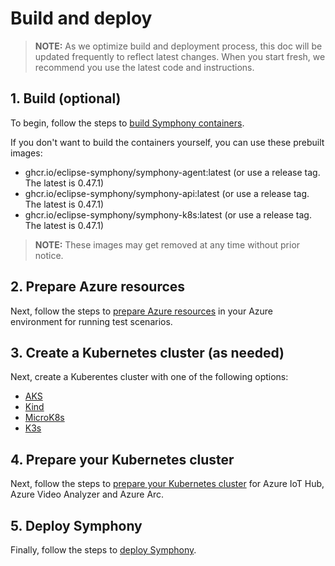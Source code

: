 # Build and deploy

> **NOTE:**  As we optimize build and deployment process, this doc will be updated frequently to reflect latest changes. When you start fresh, we recommend you use the latest code and instructions.

## 1. Build (optional)

To begin, follow the steps to [build Symphony containers](./build.md).

If you don't want to build the containers yourself, you can use these prebuilt images:

* ghcr.io/eclipse-symphony/symphony-agent:latest (or use a release tag. The latest is 0.47.1)
* ghcr.io/eclipse-symphony/symphony-api:latest (or use a release tag. The latest is 0.47.1)
* ghcr.io/eclipse-symphony/symphony-k8s:latest (or use a release tag. The latest is 0.47.1)

> **NOTE:** These images may get removed at any time without prior notice.

## 2. Prepare Azure resources

Next, follow the steps to [prepare Azure resources](./prepare_azure.md) in your Azure environment for running test scenarios.

## 3. Create a Kubernetes cluster (as needed)

Next, create a Kuberentes cluster with one of the following options:

* [AKS](./aks.md)
* [Kind](./kind.md)
* [MicroK8s](./microk8s.md)
* [K3s](./k3s.md)

## 4. Prepare your Kubernetes cluster

Next, follow the steps to [prepare your Kubernetes cluster](./prepare_k8s.md) for Azure IoT Hub, Azure Video Analyzer and Azure Arc.

## 5. Deploy Symphony

Finally, follow the steps to [deploy Symphony](./deploy.md).